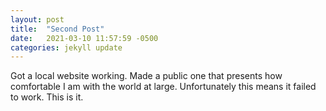 ```yaml
---
layout: post
title:  "Second Post"
date:   2021-03-10 11:57:59 -0500
categories: jekyll update
---
```


Got a local website working. Made a public one that presents how comfortable I am with the world at large. Unfortunately this means it failed to work. This is it. 
